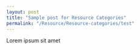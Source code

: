 ```yaml
---
layout: post
title: "Sample post for Resource Categories"
permalink: "/Resource/Resource-categories/test"
---
```

Lorem ipsum sit amet
